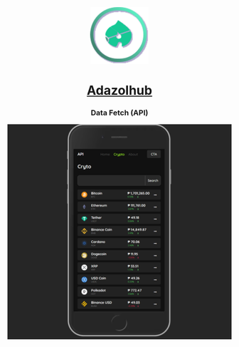<p align="center">
  <a href="https://www.adazolhub.online">
    <img src="./doc/readme-logo.svg" height="128">
    <h1 align="center">Adazolhub</h1>
  </a>
</p>
<p align="center">
    <h3 align="center"> Data Fetch (API) </h3>
</p>


![sample-assets](./doc/crypto.png)


